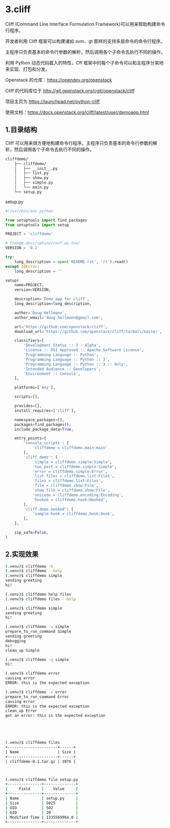 # 3.cliff

Cliff (Command Line Interface Formulation Framework)可以用来帮助构建命令行程序。


开发者利用 Cliff 框架可以构建诸如 svm、gt 那样的支持多层命令的命令行程序。

主程序只负责基本的命令行参数的解析，然后调用各个子命令去执行不同的操作。

利用 Python 动态代码载入的特性，Cff 框架中的每个子命令可以和主程序分来地来实现、打包和分发。

Openstack 的仓库：https://opendev.org/openstack

Cliff 的代码库位于 http://git.openstack.org/cgit/openstack/cliff

项目主页为 https://launchpad.net/python-cliff

使用文档：https://docs.openstack.org/cliff/latest/user/demoapp.html


## 1.目录结构

Cliff 可以用来很方便地构建命令行程序。主程序只负责基本的命令行参数的解析，然后调用各个子命令去执行不同的操作。

```sh
cliffdemo/
    ├── cliffdemo/
    │   ├── __init__.py
    │   ├── list.py
    │   ├── show.py
    │   ├── simple.py
    │   └── main.py
    └── setup.py
```

setup.py

```python
#!/usr/bin/env python

from setuptools import find_packages
from setuptools import setup

PROJECT = 'cliffdemo'

# Change docs/sphinx/conf.py too!
VERSION = '0.1'

try:
    long_description = open('README.rst', 'rt').read()
except IOError:
    long_description = ''

setup(
    name=PROJECT,
    version=VERSION,

    description='Demo app for cliff',
    long_description=long_description,

    author='Doug Hellmann',
    author_email='doug.hellmann@gmail.com',

    url='https://github.com/openstack/cliff',
    download_url='https://github.com/openstack/cliff/tarball/master',

    classifiers=[
        'Development Status :: 3 - Alpha',
        'License :: OSI Approved :: Apache Software License',
        'Programming Language :: Python',
        'Programming Language :: Python :: 3',
        'Programming Language :: Python :: 3 :: Only',
        'Intended Audience :: Developers',
        'Environment :: Console',
    ],

    platforms=['Any'],

    scripts=[],

    provides=[],
    install_requires=['cliff'],

    namespace_packages=[],
    packages=find_packages(),
    include_package_data=True,

    entry_points={
        'console_scripts': [
            'cliffdemo = cliffdemo.main:main'
        ],
        'cliff.demo': [
            'simple = cliffdemo.simple:Simple',
            'two_part = cliffdemo.simple:Simple',
            'error = cliffdemo.simple:Error',
            'list files = cliffdemo.list:Files',
            'files = cliffdemo.list:Files',
            'file = cliffdemo.show:File',
            'show file = cliffdemo.show:File',
            'unicode = cliffdemo.encoding:Encoding',
            'hooked = cliffdemo.hook:Hooked',
        ],
        'cliff.demo.hooked': [
            'sample-hook = cliffdemo.hook:Hook',
        ],
    },

    zip_safe=False,
)
```

## 2.实现效果

```sh
(.venv)$ cliffdemo -h
(.venv)$ cliffdemo --help
(.venv)$ cliffdemo simple
sending greeting
hi!

(.venv)$ cliffdemo help files
(.venv)$ cliffdemo files --help

(.venv)$ cliffdemo simple
sending greeting
hi!

(.venv)$ cliffdemo -v simple
prepare_to_run_command Simple
sending greeting
debugging
hi!
clean_up Simple

(.venv)$ cliffdemo -q simple
hi!

(.venv)$ cliffdemo error
causing error
ERROR: this is the expected exception

(.venv)$ cliffdemo -v error
prepare_to_run_command Error
causing error
ERROR: this is the expected exception
clean_up Error
got an error: this is the expected exception





(.venv)$ cliffdemo files
+----------------------+------+
| Name                 | Size |
+----------------------+------+
| cliffdemo-0.1.tar.gz | 3076 |



(.venv)$ cliffdemo file setup.py
+---------------+--------------+
|     Field     |    Value     |
+---------------+--------------+
| Name          | setup.py     |
| Size          | 5825         |
| UID           | 502          |
| GID           | 20           |
| Modified Time | 1335569964.0 |
+---------------+--------------+
```
